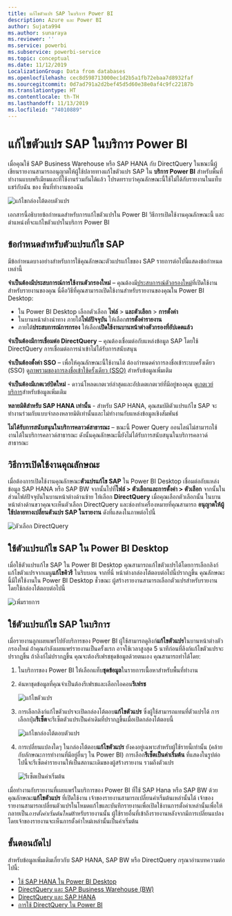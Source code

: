 ```yaml
---
title: แก้ไขตัวแปร SAP ในบริการ Power BI
description: Azure และ Power BI
author: Sujata994
ms.author: sunaraya
ms.reviewer: ''
ms.service: powerbi
ms.subservice: powerbi-service
ms.topic: conceptual
ms.date: 11/12/2019
LocalizationGroup: Data from databases
ms.openlocfilehash: cec8d598713000ec1d2b5a1fb72ebaa7d8932faf
ms.sourcegitcommit: 0d7ad791a2d2bef45d5d60e38e0af4c9fc22187b
ms.translationtype: HT
ms.contentlocale: th-TH
ms.lasthandoff: 11/13/2019
ms.locfileid: "74010889"
---
```

# <a name="edit-sap-variables-in-the-power-bi-service"></a>แก้ไขตัวแปร SAP ในบริการ Power BI

เมื่อคุณใช้ SAP Business Warehouse หรือ SAP HANA กับ DirectQuery ในขณะนี้ผู้เขียนรายงานสามารถอนุญาตให้ผู้ใช้ปลายทางแก้ไขตัวแปร SAP ใน **บริการ Power BI** สำหรับพื้นที่ทำงานแบบพรีเมียมและที่ใช้งานร่วมกันได้แล้ว โปรดทราบว่าคุณลักษณะนี้ใช้ไม่ได้กับรายงานในแท็บ แชร์กับฉัน ของ พื้นที่ทำงานของฉัน 

![แก้ไขกล่องโต้ตอบตัวแปร](media/service-edit-sap-variables/sap-edit-variables-dialog.png)

เอกสารนี้อธิบายข้อกำหนดสำหรับการแก้ไขตัวแปรใน Power BI วิธีการเปิดใช้งานคุณลักษณะนี้ และตำแหน่งที่จะแก้ไขตัวแปรในบริการ Power BI

## <a name="requirements-for-sap-edit-variables"></a>ข้อกำหนดสำหรับตัวแปรแก้ไข SAP

มีข้อกำหนดบางอย่างสำหรับการใช้คุณลักษณะตัวแปรแก้ไขของ SAP รายการต่อไปนี้แสดงข้อกำหนดเหล่านี้

**จำเป็นต้องมีประสบการณ์การใช้งานตัวกรองใหม่** – คุณต้องมี[ประสบการณ์ตัวกรองใหม่](power-bi-report-filter.md)ที่เปิดใช้งานสำหรับรายงานของคุณ นี่คือวิธีที่คุณสามารถเปิดใช้งานสำหรับรายงานของคุณใน Power BI Desktop:
- ใน Power BI Desktop เลือกตัวเลือก **ไฟล์** > **และตัวเลือก** > **การตั้งค่า**
- ในบานหน้าต่างนำทาง ภายใต้**ไฟล์ปัจจุบัน** ให้เลือก**การตั้งค่ารายงาน**
- ภายใต้**ประสบการณ์การกรอง** ให้เลือก**เปิดใช้งานบานหน้าต่างตัวกรองที่อัปเดตแล้ว**

**จำเป็นต้องมีการเชื่อมต่อ DirectQuery** – คุณต้องเชื่อมต่อกับแหล่งข้อมูล SAP โดยใช้ DirectQuery การเชื่อมต่อการนำเข้าไม่ได้รับการสนับสนุน

**จำเป็นต้องตั้งค่า SSO** – เพื่อให้คุณลักษณะนี้ใช้งานได้ ต้องกำหนดค่าการลงชื่อเข้าระบบครั้งเดียว (SSO) ดู[ภาพรวมของการลงชื่อเข้าใช้ครั้งเดียว (SSO)](service-gateway-sso-overview.md) สำหรับข้อมูลเพิ่มเติม

**จำเป็นต้องมีเกตเวย์บิตใหม่** - ดาวน์โหลดเกตเวย์ล่าสุดและอัปเดตเกตเวย์ที่มีอยู่ของคุณ ดู[เกตเวย์บริการ](service-gateway-onprem.md)สำหรับข้อมูลเพิ่มเติม

**หลายมิติสำหรับ SAP HANA เท่านั้น** - สำหรับ SAP HANA, คุณสมบัติตัวแปรแก้ไข SAP จะทำงานร่วมกับแบบจำลองหลายมิติเท่านั้นและไม่ทำงานกับแหล่งข้อมูลเชิงสัมพันธ์

**ไม่ได้รับการสนับสนุนในบริการคลาวด์สาธารณะ** – ขณะนี้ Power Query ออนไลน์ไม่สามารถใช้งานได้ในบริการคลาวด์สาธารณะ ดังนั้นคุณลักษณะนี้ยังไม่ได้รับการสนับสนุนในบริการคลาวด์สาธารณะ

## <a name="how-to-enable-the-feature"></a>วิธีการเปิดใช้งานคุณลักษณะ

เมื่อต้องการเปิดใช้งานคุณลักษณะ**ตัวแปรแก้ไข SAP** ใน Power BI Desktop เชื่อมต่อกับแหล่งข้อมูล SAP HANA หรือ SAP BW จากนั้นไปที่**ไฟล์ > ตัวเลือกและการตั้งค่า > ตัวเลือก** จากนั้นในส่วนไฟล์ปัจจุบันในบานหน้าต่างด้านซ้าย ให้เลือก **DirectQuery** เมื่อคุณเลือกตัวเลือกนั้น ในบานหน้าต่างด้านขวาคุณจะเห็นตัวเลือก DirectQuery และช่องทำเครื่องหมายที่คุณสามารถ **อนุญาตให้ผู้ใช้ปลายทางเปลี่ยนตัวแปร SAP ในรายงาน** ดังที่แสดงในภาพต่อไปนี้

![ตัวเลือก DirectQuery](media/service-edit-sap-variables/sap-preview-setting-in-desktop.png)

## <a name="use-sap-edit-variables-in-power-bi-desktop"></a>ใช้ตัวแปรแก้ไข SAP ใน Power BI Desktop

เมื่อใช้ตัวแปรแก้ไข SAP ใน Power BI Desktop คุณสามารถแก้ไขตัวแปรได้โดยการเลือกลิงก์แก้ไขตัวแปรจากเมนู**แก้ไขคิวรี** ในริบบอน จากที่นี่ หน้าต่างกล่องโต้ตอบต่อไปนี้ปรากฏขึ้น คุณลักษณะนี้มีให้ใช้งานใน Power BI Desktop ชั่วขณะ ผู้สร้างรายงานสามารถเลือกตัวแปรสำหรับรายงานโดยใช้กล่องโต้ตอบต่อไปนี้

![เพิ่มรายการ](media/service-edit-sap-variables/sap-variables-add-items.png)

## <a name="use-sap-edit-variables-in-the-service"></a>ใช้ตัวแปรแก้ไข SAP ในบริการ

เมื่อรายงานถูกเผยแพร่ไปยังบริการของ Power BI ผู้ใช้สามารถดูลิงก์**แก้ไขตัวแปร**ในบานหน้าต่างตัวกรองใหม่ ถ้าคุณกำลังเผยแพร่รายงานเป็นครั้งแรก อาจใช้เวลาสูงสุด 5 นาทีก่อนที่ลิงก์แก้ไขตัวแปรจะปรากฏขึ้น ถ้าลิงก์ไม่ปรากฏขึ้น คุณจะต้องรีเฟรชชุดข้อมูลด้วยตนเอง
คุณสามารถทำได้โดย:

1. ในบริการของ Power BI ให้เลือกแท็บ**ชุดข้อมูล**ในรายการเนื้อหาสำหรับพื้นที่ทำงาน

2. ค้นหาชุดข้อมูลที่คุณจำเป็นต้องรีเฟรชและเลือกไอคอน**รีเฟรช**

    ![แก้ไขตัวแปร](media/service-edit-sap-variables/sap-edit-variables-link.png)

3. การเลือกลิงก์แก้ไขตัวแปรจะเปิดกล่องโต้ตอบ**แก้ไขตัวแปร** ซึ่งผู้ใช้สามารถแทนที่ตัวแปรได้ การเลือกปุ่ม**รีเซ็ต**จะรีเซ็ตตัวแปรเป็นค่าเดิมที่ปรากฏขึ้นเมื่อเปิดกล่องโต้ตอบนี้

    ![แก้ไขกล่องโต้ตอบตัวแปร](media/service-edit-sap-variables/sap-edit-variables-dialog.png)

4. การเปลี่ยนแปลงใดๆ ในกล่องโต้ตอบ**แก้ไขตัวแปร** ยังคงอยู่เฉพาะสำหรับผู้ใช้รายนี้เท่านั้น (คล้ายกับลักษณะการทำงานที่มีอยู่อื่นๆ ใน Power BI) การเลือก**รีเซ็ตเป็นค่าเริ่มต้น** ที่แสดงในรูปต่อไปนี้จะรีเซ็ตค่ารายงานให้เป็นสถานะเดิมของผู้สร้างรายงาน รวมถึงตัวแปร

    ![รีเซ็ตเป็นค่าเริ่มต้น](media/service-edit-sap-variables/reset-to-default.png)

เมื่อทำงานกับรายงานที่เผยแพร่ในบริการของ Power BI ที่ใช้ SAP Hana หรือ SAP BW ด้วยคุณลักษณะ**แก้ไขตัวแปร** ที่เปิดใช้งาน เจ้าของรายงานสามารถเปลี่ยนค่าเริ่มต้นเหล่านั้นได้ เจ้าของรายงานสามารถเปลี่ยนตัวแปรในโหมดแก้ไขและบันทึกรายงานเพื่อเปิดใช้งานการตั้งค่าเหล่านั้นเพื่อให้กลายเป็น*การตั้งค่าเริ่มต้นใหม่*สำหรับรายงานนั้น ผู้ใช้รายอื่นที่เข้าถึงรายงานหลังจากมีการเปลี่ยนแปลงโดยเจ้าของรายงานจะเห็นการตั้งค่าใหม่เหล่านั้นเป็นค่าเริ่มต้น

## <a name="next-steps"></a>ขั้นตอนถัดไป

สำหรับข้อมูลเพิ่มเติมเกี่ยวกับ SAP HANA, SAP BW หรือ DirectQuery กรุณาอ่านบทความต่อไปนี้:

- [ใช้ SAP HANA ใน Power BI Desktop](desktop-sap-hana.md)
- [DirectQuery และ SAP Business Warehouse (BW)](desktop-directquery-sap-bw.md)
- [DirectQuery และ SAP HANA](desktop-directquery-sap-hana.md)
- [การใช้ DirectQuery ใน Power BI](desktop-directquery-about.md)
